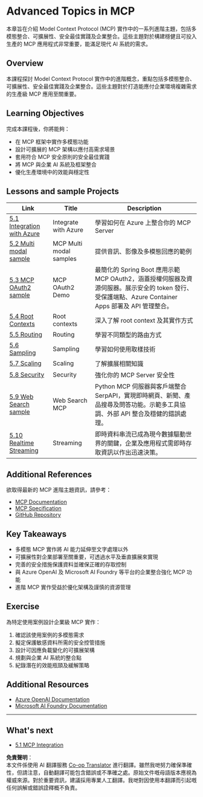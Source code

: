 <!--
CO_OP_TRANSLATOR_METADATA:
{
  "original_hash": "adaf47734a5839447b5c60a27120fbaf",
  "translation_date": "2025-06-11T14:57:50+00:00",
  "source_file": "05-AdvancedTopics/README.md",
  "language_code": "hk"
}
-->
# Advanced Topics in MCP 

本章旨在介紹 Model Context Protocol (MCP) 實作中的一系列進階主題，包括多模態整合、可擴展性、安全最佳實踐及企業整合。這些主題對於構建穩健且可投入生產的 MCP 應用程式非常重要，能滿足現代 AI 系統的需求。

## Overview

本課程探討 Model Context Protocol 實作中的進階概念，重點包括多模態整合、可擴展性、安全最佳實踐及企業整合。這些主題對於打造能應付企業環境複雜需求的生產級 MCP 應用至關重要。

## Learning Objectives

完成本課程後，你將能夠：

- 在 MCP 框架中實作多模態功能
- 設計可擴展的 MCP 架構以應付高需求場景
- 套用符合 MCP 安全原則的安全最佳實踐
- 將 MCP 與企業 AI 系統及框架整合
- 優化生產環境中的效能與穩定性

## Lessons and sample Projects

| Link | Title | Description |
|------|-------|-------------|
| [5.1 Integration with Azure](./mcp-integration/README.md) | Integrate with Azure | 學習如何在 Azure 上整合你的 MCP Server |
| [5.2 Multi modal sample](./mcp-multi-modality/README.md) | MCP Multi modal samples  | 提供音訊、影像及多模態回應的範例 |
| [5.3 MCP OAuth2 sample](../../../05-AdvancedTopics/mcp-oauth2-demo) | MCP OAuth2 Demo | 最簡化的 Spring Boot 應用示範 MCP OAuth2，涵蓋授權伺服器及資源伺服器。展示安全的 token 發行、受保護端點、Azure Container Apps 部署及 API 管理整合。 |
| [5.4 Root Contexts](./mcp-root-contexts/README.md) | Root contexts  | 深入了解 root context 及其實作方式 |
| [5.5 Routing](./mcp-routing/README.md) | Routing | 學習不同類型的路由方式 |
| [5.6 Sampling](./mcp-sampling/README.md) | Sampling | 學習如何使用取樣技術 |
| [5.7 Scaling](./mcp-scaling/README.md) | Scaling  | 了解擴展相關知識 |
| [5.8 Security](./mcp-security/README.md) | Security  | 強化你的 MCP Server 安全性 |
| [5.9 Web Search sample](./web-search-mcp/README.md) | Web Search MCP | Python MCP 伺服器與客戶端整合 SerpAPI，實現即時網頁、新聞、產品搜尋及問答功能。示範多工具協調、外部 API 整合及穩健的錯誤處理。 |
| [5.10 Realtime Streaming](./mcp-realtimestreaming/README.md) | Streaming  | 即時資料串流已成為現今數據驅動世界的關鍵，企業及應用程式需即時存取資訊以作出迅速決策。|

## Additional References

欲取得最新的 MCP 進階主題資訊，請參考：
- [MCP Documentation](https://modelcontextprotocol.io/)
- [MCP Specification](https://spec.modelcontextprotocol.io/)
- [GitHub Repository](https://github.com/modelcontextprotocol)

## Key Takeaways

- 多模態 MCP 實作將 AI 能力延伸至文字處理以外
- 可擴展性對企業部署至關重要，可透過水平及垂直擴展來實現
- 完善的安全措施保護資料並確保正確的存取控制
- 與 Azure OpenAI 及 Microsoft AI Foundry 等平台的企業整合強化 MCP 功能
- 進階 MCP 實作受益於優化架構及謹慎的資源管理

## Exercise

為特定使用案例設計企業級 MCP 實作：

1. 確認該使用案例的多模態需求
2. 擬定保護敏感資料所需的安全控管措施
3. 設計可因應負載變化的可擴展架構
4. 規劃與企業 AI 系統的整合點
5. 紀錄潛在的效能瓶頸及緩解策略

## Additional Resources

- [Azure OpenAI Documentation](https://learn.microsoft.com/en-us/azure/ai-services/openai/)
- [Microsoft AI Foundry Documentation](https://learn.microsoft.com/en-us/ai-services/)

---

## What's next

- [5.1 MCP Integration](./mcp-integration/README.md)

**免責聲明**：  
本文件係使用 AI 翻譯服務 [Co-op Translator](https://github.com/Azure/co-op-translator) 進行翻譯。雖然我哋努力確保準確性，但請注意，自動翻譯可能包含錯誤或不準確之處。原始文件嘅母語版本應視為權威來源。對於重要資訊，建議採用專業人工翻譯。我哋對因使用本翻譯而引起嘅任何誤解或錯誤詮釋概不負責。